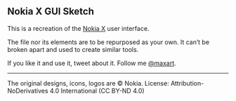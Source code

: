 Nokia X GUI Sketch
-

This is a recreation of the [Nokia X](http://en.wikipedia.org/wiki/Nokia_X) user interface.

The file nor its elements are to be repurposed as your own. It can’t be broken apart and used to create similar tools. 


If you like it and use it, tweet about it.
Follow me [@maxart](https://twitter.com/maxart).

---

The original designs, icons, logos are © Nokia. 
License: Attribution-NoDerivatives 4.0 International (CC BY-ND 4.0)
